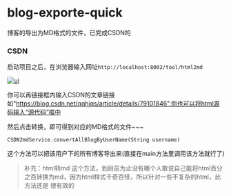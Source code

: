 # blog-exporte-quick
博客的导出为MD格式的文件，已完成CSDN的


### CSDN
启动项目之后，在浏览器输入网址`http://localhost:8002/tool/html2md`

[![ui](https://i.loli.net/2018/06/12/5b1f895d4f4fb.png)](https://i.loli.net/2018/06/12/5b1f895d4f4fb.png)

你可以再链接框内输入CSDN的文章链接如"https://blog.csdn.net/qqhjqs/article/details/79101846",你也可以将html源码输入“源代码”框中

然后点击转换，即可得到对应的MD格式的文件~~~

`CSDN2mdService.convertAllBlogByUserName(String username)` 

这个方法可以把该用户下的所有博客导出来(直接在main方法里调用该方法就行了)

>补充：html转md 这个方法，到目前为止没有哪个人敢说自己能将html百分之百转换为md，因为html样式千奇百怪，所以针对一些不复杂的html，此方法还是
很有效的
